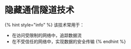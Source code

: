 # 隐藏通信隧道技术

{% hint style="info" %}
该技术常用于：

* 在访问受限制的网络中，追踪数据流
* 在不受信任的网络中，实现数据的安全传输
{% endhint %}


